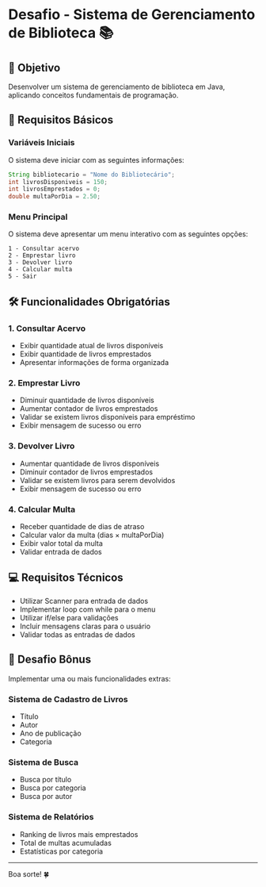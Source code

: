 # Desafio - Sistema de Gerenciamento de Biblioteca 📚

## 🎯 Objetivo
Desenvolver um sistema de gerenciamento de biblioteca em Java, aplicando conceitos fundamentais de programação.

## 📝 Requisitos Básicos

### Variáveis Iniciais
O sistema deve iniciar com as seguintes informações:
```java
String bibliotecario = "Nome do Bibliotecário";
int livrosDisponiveis = 150;
int livrosEmprestados = 0;
double multaPorDia = 2.50;
```

### Menu Principal
O sistema deve apresentar um menu interativo com as seguintes opções:
```
1 - Consultar acervo
2 - Emprestar livro
3 - Devolver livro
4 - Calcular multa
5 - Sair
```

## 🛠️ Funcionalidades Obrigatórias

### 1. Consultar Acervo
- Exibir quantidade atual de livros disponíveis
- Exibir quantidade de livros emprestados
- Apresentar informações de forma organizada

### 2. Emprestar Livro
- Diminuir quantidade de livros disponíveis
- Aumentar contador de livros emprestados
- Validar se existem livros disponíveis para empréstimo
- Exibir mensagem de sucesso ou erro

### 3. Devolver Livro
- Aumentar quantidade de livros disponíveis
- Diminuir contador de livros emprestados
- Validar se existem livros para serem devolvidos
- Exibir mensagem de sucesso ou erro

### 4. Calcular Multa
- Receber quantidade de dias de atraso
- Calcular valor da multa (dias × multaPorDia)
- Exibir valor total da multa
- Validar entrada de dados

## 💻 Requisitos Técnicos
- Utilizar Scanner para entrada de dados
- Implementar loop com while para o menu
- Utilizar if/else para validações
- Incluir mensagens claras para o usuário
- Validar todas as entradas de dados

## 🌟 Desafio Bônus
Implementar uma ou mais funcionalidades extras:

### Sistema de Cadastro de Livros
- Título
- Autor
- Ano de publicação
- Categoria

### Sistema de Busca
- Busca por título
- Busca por categoria
- Busca por autor

### Sistema de Relatórios
- Ranking de livros mais emprestados
- Total de multas acumuladas
- Estatísticas por categoria

---
Boa sorte! 🍀
